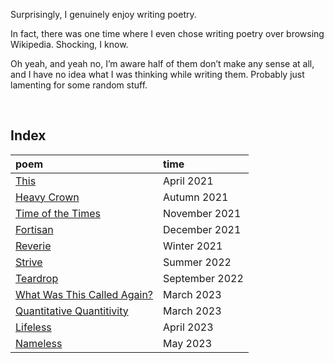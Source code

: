 Surprisingly, I genuinely enjoy writing poetry.

In fact, there was one time where I even chose writing poetry over browsing Wikipedia. Shocking, I know.

Oh yeah, and yeah no, I’m aware half of them don’t make any sense at all, and I have no idea what I was thinking while writing them. Probably just lamenting for some random stuff.


<br>


## Index

| poem | time |
| :--- | :--- |
| [This](This.md) | April 2021 |
| [Heavy Crown](Heavy%20Crown.md) | Autumn 2021 |
| [Time of the Times](Time%20of%20the%20Times.md) | November 2021 |
| [Fortisan](Fortisan.md) | December 2021 |
| [Reverie]([Reverie.md) | Winter 2021 |
| [Strive]([Strive.md) | Summer 2022 |
| [Teardrop](Teardrop.md) | September 2022 |
| [What Was This Called Again?](What%20Was%20This%20Called%20Again%3F.md) | March 2023 |
| [Quantitative Quantitivity](Quantitative%20Quantitivity.md) | March 2023 |
| [Lifeless](Lifeless.md) | April 2023 |
| [Nameless](Nameless.md) | May 2023 |
